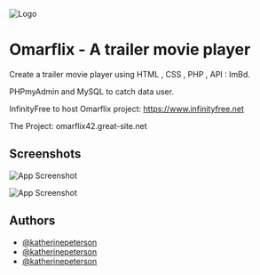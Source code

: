 
![Logo](file:///Applications/MAMP/htdocs/movies-info/image/omar.gif)


# Omarflix - A trailer movie player

Create a trailer movie player using HTML , CSS , PHP , API : ImBd. 

PHPmyAdmin and MySQL to catch data user.

InfinityFree to host Omarflix project: https://www.infinityfree.net

The Project: omarflix42.great-site.net 




## Screenshots

![App Screenshot](https://via.placeholder.com/468x300?text=App+Screenshot+Here)

![App Screenshot](https://via.placeholder.com/468x300?text=App+Screenshot+Here)


## Authors

- [@katherinepeterson](https://www.github.com/octokatherine)
- [@katherinepeterson](https://www.github.com/octokatherine)
- [@katherinepeterson](https://www.github.com/octokatherine)

